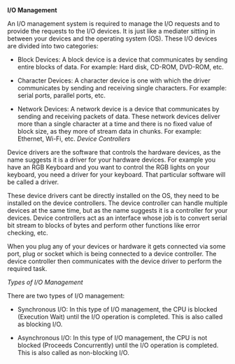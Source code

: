 **I/O Management**

An I/O management system is required to manage the I/O requests and to provide the requests to the I/O devices. It is just like a mediater sitting in between your devices and the operating system (OS). These I/O devices are divided into two categories:

- Block Devices: A block device is a device that communicates by sending entire blocks of data. For example: Hard disk, CD-ROM, DVD-ROM, etc.

- Character Devices: A character device is one with which the driver communicates by sending and receiving single characters. For example: serial ports, parallel ports, etc.

- Network Devices: A network device is a device that communicates by sending and receiving packets of data. These network devices deliver more than a single character at a time and there is no fixed value of block size, as they more of stream data in chunks. For example: Ethernet, Wi-Fi, etc.
*Device Controllers*

Device drivers are the software that controls the hardware devices, as the name suggests it is a driver for your hardware devices. For example you have an RGB Keyboard and you want to control the RGB lights on your keyboard, you need a driver for your keyboard. That particular software will be called a driver.

These device drivers cant be directly installed on the OS, they need to be installed on the device controllers. The device controller can handle multiple devices at the same time, but as the name suggests it is a controller for your devices. Device controllers act as an interface whose job is to convert serial bit stream to blocks of bytes and perform other functions like error checking, etc.

When you plug any of your devices or hardware it gets connected via some port, plug or socket which is being connected to a device controller. The device controller then communicates with the device driver to perform the required task.

*Types of I/O Management*

There are two types of I/O management:

- Synchronous I/O: In this type of I/O management, the CPU is blocked (Execution Wait) until the I/O operation is completed. This is also called as blocking I/O.

- Asynchronous I/O: In this type of I/O management, the CPU is not blocked (Proceeds Concurrently) until the I/O operation is completed. This is also called as non-blocking I/O.


